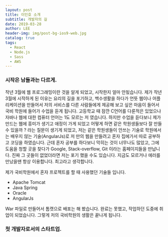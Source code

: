 ```yaml
---
layout: post
title: 이인호 소개
subtitle: 개발자의 길
date: 2019-03-28
author: LEE
header-img: img/post-bg-ios9-web.jpg
catalog: true
tags:
  - React
  - Node.js
  - Sass
  - AWS
---
```


### 시작은 남들과는 다르게.

작년 3월에 웹 프로그래밍이란 것을 알게 되었고, 시작한지 얼마 안됬습니다.
제가 작년 3월에 시작하게 된 이유는 요리의 길을 포기하고, 백수생활을 하다가
언뜻 웹이나 어플리케이션을 만들어서 저의 서비스를 다른 사람들에게 제공해 보고 싶은
마음이 들어서 국비 학원에 들어가 수업을 듣게 됩니다. 고등학교 때 잠깐 C언어를 다룬적은 있었으나 자바나 웹에 대한 컴퓨터 언어는 1도 모르는 저 였습니다.
하지만 수업을 듣다보니 제가 만드는 웹에 흥미가 생기고 애정이 가게 되었고
어떻게 하면 같은 학원생들보다 잘 만들 수 있을까 ? 라는 질문이 생기게 되었고,
저는 같은 학원생들이 안쓰는 기술로 학원에서는 배우지 않는 기술(AngularJs)로
저 만의 웹을 만들려고 혼자 집에가서 따로 공부하고 코딩을 하였습니다. 근데 혼자 공부를 하다보니 막히는 것이 너무나도 많았고, 그에 도움을 청할 곳을 찾다가 Google, Stack-overflow, Git 이라는 홈페이지들을 만납니다. 진짜 그 곳들이 없었더라면 저는 포기 했을 수도 있습니다. 지금도 모르거나 에러를 만났을땐 항상 이용합니다. 최고라고 생각합니다.

제가 국비학원에서 혼자 프로젝트를 할 때 사용했던 기술들 입니다.

- Apache Tomcat
- Java Spring
- Oracle
- AngularJs

War 파일로 만들어서 톰캣으로 배포는 해 봤습니다.
완료는 못했고, 작업하던 도중에 취업이 되었습니다.
그렇게 저의 국비학원의 생활은 끝나게 됩니다.

### 첫 개발자로서의 스타트업.
